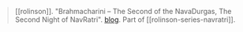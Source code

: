 > [[rolinson]]. "Brahmacharini – The Second of the NavaDurgas, The Second Night of NavRatri". [blog](https://aryaakasha.com/2018/10/12/brahmacharini-the-second-of-the-navadurgas-the-second-night-of-navratri/). Part of [[rolinson-series-navratri]].